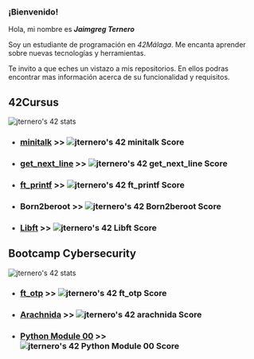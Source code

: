 

### ¡Bienvenido!

Hola, mi nombre es ***Jaimgreg Ternero***

Soy un estudiante de programación en *42Málaga*.
Me encanta aprender sobre nuevas tecnologías y herramientas.

Te invito a que eches un vistazo a mis repositorios. 
En ellos podras encontrar mas información acerca de su funcionalidad y requisitos. 



## 42Cursus 



![jternero's 42 stats](https://badge42.vercel.app/api/v2/clhrqm46u003008megvjqftky/stats?cursusId=21&coalitionId=275)

- ### [minitalk](https://github.com/jternero/minitalk) >> ![jternero's 42 minitalk Score](https://badge42.vercel.app/api/v2/clhrqm46u003008megvjqftky/project/2932085)
- ### [get_next_line](https://github.com/jternero/get_next_line) >> ![jternero's 42 get_next_line Score](https://badge42.vercel.app/api/v2/clhrqm46u003008megvjqftky/project/2863978)

- ### [ft_printf](https://github.com/jternero/ft_printf) >> ![jternero's 42 ft_printf Score](https://badge42.vercel.app/api/v2/clhrqm46u003008megvjqftky/project/2837764)

- ### Born2beroot  >> ![jternero's 42 Born2beroot Score](https://badge42.vercel.app/api/v2/clhrqm46u003008megvjqftky/project/2826608)

- ### [Libft](https://github.com/jternero/libft) >> ![jternero's 42 Libft Score](https://badge42.vercel.app/api/v2/clhrqm46u003008megvjqftky/project/2793808)


##  
## Bootcamp Cybersecurity

![jternero's 42 stats](https://badge42.vercel.app/api/v2/clhrqm46u003008megvjqftky/stats?cursusId=58&coalitionId=275)

 - ### [ft_otp](https://github.com/jternero/ft_otp)  >> ![jternero's 42 ft_otp Score](https://badge42.vercel.app/api/v2/clhrqm46u003008megvjqftky/project/3077243)


- ### [Arachnida](https://github.com/jternero/arachnida) >> ![jternero's 42 arachnida Score](https://badge42.vercel.app/api/v2/clhrqm46u003008megvjqftky/project/3069988)

- ### [Python Module 00](https://github.com/jternero/pythonmodule00) >>  ![jternero's 42 Python Module 00 Score](https://badge42.vercel.app/api/v2/clhrqm46u003008megvjqftky/project/3061113)
